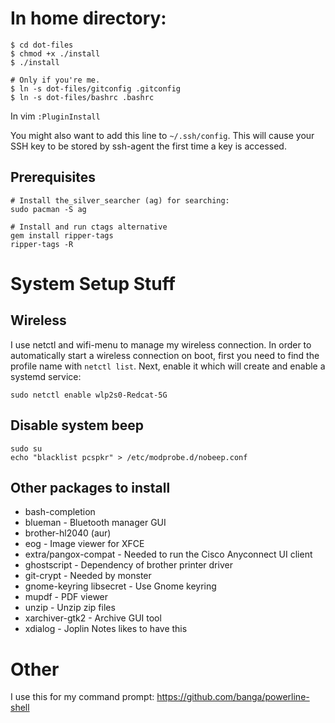 # In home directory:
```
$ cd dot-files
$ chmod +x ./install
$ ./install

# Only if you're me.
$ ln -s dot-files/gitconfig .gitconfig
$ ln -s dot-files/bashrc .bashrc
```

In vim `:PluginInstall`

You might also want to add this line to `~/.ssh/config`. This will cause your SSH key to
be stored by ssh-agent the first time a key is accessed.

## Prerequisites
```
# Install the_silver_searcher (ag) for searching:
sudo pacman -S ag

# Install and run ctags alternative
gem install ripper-tags
ripper-tags -R
```

# System Setup Stuff
## Wireless
I use netctl and wifi-menu to manage my wireless connection. In order to automatically start a wireless connection on boot,
first you need to find the profile name with `netctl list`. Next, enable it which will create and enable a systemd service:

```
sudo netctl enable wlp2s0-Redcat-5G
```

## Disable system beep

```
sudo su
echo "blacklist pcspkr" > /etc/modprobe.d/nobeep.conf
```

## Other packages to install
* bash-completion
* blueman - Bluetooth manager GUI
* brother-hl2040 (aur)
* eog - Image viewer for XFCE
* extra/pangox-compat	- Needed to run the Cisco Anyconnect UI client
* ghostscript - Dependency of brother printer driver
* git-crypt - Needed by monster
* gnome-keyring libsecret - Use Gnome keyring
* mupdf - PDF viewer
* unzip - Unzip zip files
* xarchiver-gtk2 - Archive GUI tool
* xdialog - Joplin Notes likes to have this

# Other
I use this for my command prompt: https://github.com/banga/powerline-shell
